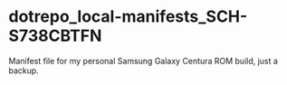 dotrepo_local-manifests_SCH-S738CBTFN
=====================================

Manifest file for my personal Samsung Galaxy Centura ROM build, just a backup.
